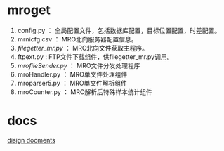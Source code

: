 # mroget
1. config.py ： 全局配置文件，包括数据库配置，目标位置配置，时差配置。
2. mrnicfg.csv ： MRO北向服务器配置信息。
3. *filegetter_mr.py* ： MRO北向文件获取主程序。
4. ftpext.py : FTP文件下载组件，供filegetter_mr.py调用。
5. *mrofileSender.py* ： MRO文件分发处理程序
6. mroHandler.py ： MRO单文件处理组件
7. mroparser5.py ： MRO单文件解析组件
8. mroCounter.py ： MRO解析后特殊样本统计组件

# docs
[disign docments](https://github.com/zengqingbo/mroget/docs/index.md)
